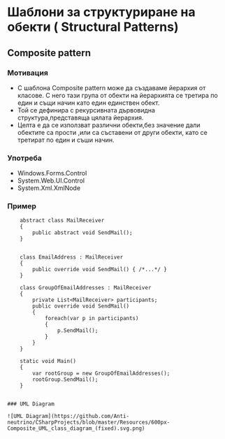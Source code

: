 # Шаблони за структуриране на обекти ( Structural Patterns)

## Composite pattern

### Мотивация

* С шаблона Composite pattern може да създаваме йерархия от класове. С него тази група от обекти на йерархията се третира по един и същи начин като един единствен обект. 
* Той се дефинира с рекурсивната дървовидна структура,представяща цялата йерархия.
* Целта е да се използват различни обекти,без значение дали обектите са прости ,или са съставени от други обекти, като се третират по един и съши начин.

### Употреба

* Windows.Forms.Control
* System.Web.UI.Control
* System.Xml.XmlNode

### Пример

```
    abstract class MailReceiver 
    {
        public abstract void SendMail();
    }


    class EmailAddress : MailReceiver
    {
        public override void SendMail() { /*...*/ }
    }

    class GroupOfEmailAddresses : MailReceiver
    {
        private List<MailReceiver> participants;
        public override void SendMail() 
        {
            foreach(var p in participants) 
            {
                p.SendMail();
            }
        }
    }

    static void Main() 
    {
        var rootGroup = new GroupOfEmailAddresses();
        rootGroup.SendMail();
    }


### UML Diagram

![UML Diagram](https://github.com/Anti-neutrino/CSharpProjects/blob/master/Resources/600px-Composite_UML_class_diagram_(fixed).svg.png)